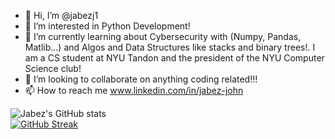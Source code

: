 

- 👋 Hi, I’m @jabezj1
- 👀 I’m interested in Python Development!
- 🌱 I’m currently learning about Cybersecurity with (Numpy, Pandas, Matlib...) and Algos and Data Structures like stacks and binary trees!. I am a CS student at NYU Tandon and the president of the NYU Computer Science club!
- 💞️ I’m looking to collaborate on anything coding related!!!
- 📫 How to reach me www.linkedin.com/in/jabez-john


![Jabez's GitHub stats](https://github-stats-alpha.vercel.app/api?username=jabezj1)
<br />
[![GitHub Streak](https://streak-stats.demolab.com/?user=jabezj1)](https://git.io/streak-stats)


<!---
jabezj1/jabezj1 is a ✨ special ✨ repository because its `README.md` (this file) appears on your GitHub profile.
You can click the Preview link to take a look at your changes..
--->
